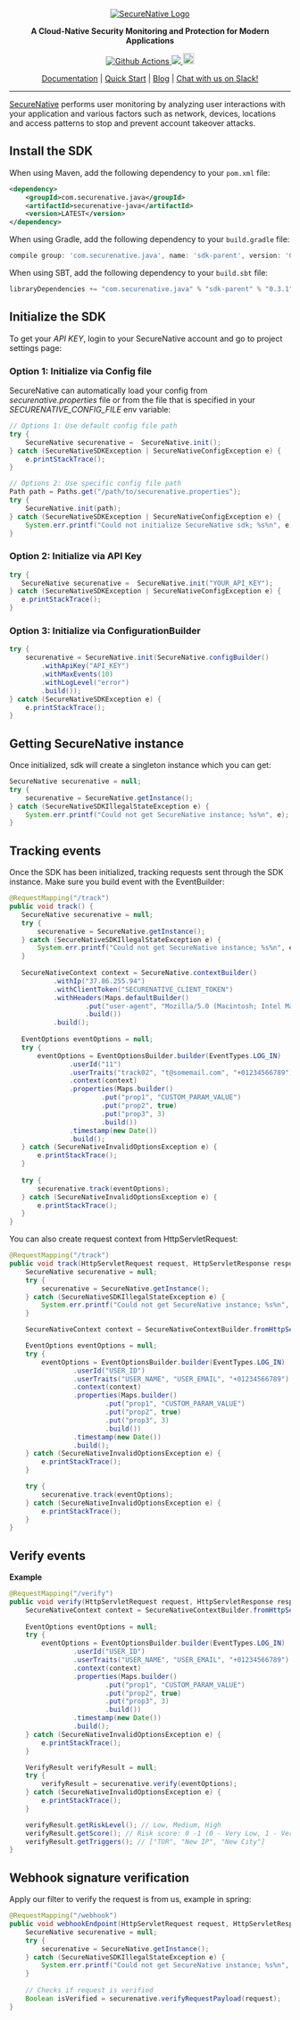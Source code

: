 <p align="center">
  <a href="https://www.securenative.com"><img src="https://user-images.githubusercontent.com/45174009/77826512-f023ed80-7120-11ea-80e0-58aacde0a84e.png" alt="SecureNative Logo"/></a>
</p>

<p align="center">
  <b>A Cloud-Native Security Monitoring and Protection for Modern Applications</b>
</p>
<p align="center">
  <a href="https://github.com/securenative/securenative-node">
    <img alt="Github Actions" src="https://github.com/securenative/securenative-java/workflows/CI/badge.svg">
  </a>
  <a href="https://codecov.io/gh/securenative/securenative-java">
    <img src="https://codecov.io/gh/securenative/securenative-java/branch/master/graph/badge.svg" />
  </a>
  <a href="https://search.maven.org/artifact/com.securenative.java/securenative-java">
    <img src="https://img.shields.io/maven-central/v/com.securenative.java/securenative-java.svg" alt="npm version" height="20">
  </a>
</p>
<p align="center">
  <a href="https://docs.securenative.com">Documentation</a> |
  <a href="https://docs.securenative.com/quick-start">Quick Start</a> |
  <a href="https://blog.securenative.com">Blog</a> |
  <a href="">Chat with us on Slack!</a>
</p>
<hr/>


[SecureNative](https://www.securenative.com/) performs user monitoring by analyzing user interactions with your application and various factors such as network, devices, locations and access patterns to stop and prevent account takeover attacks.

## Install the SDK

When using Maven, add the following dependency to your `pom.xml` file:
```xml
<dependency>
    <groupId>com.securenative.java</groupId>
    <artifactId>securenative-java</artifactId>
    <version>LATEST</version>
</dependency>
```

When using Gradle, add the following dependency to your `build.gradle` file:
```gradle
compile group: 'com.securenative.java', name: 'sdk-parent', version: '0.3.1', ext: 'pom'
```

When using SBT, add the following dependency to your `build.sbt` file:
```sbt
libraryDependencies += "com.securenative.java" % "sdk-parent" % "0.3.1" pomOnly()
```

## Initialize the SDK

To get your *API KEY*, login to your SecureNative account and go to project settings page:

### Option 1: Initialize via Config file
SecureNative can automatically load your config from *securenative.properties* file or from the file that is specified in your *SECURENATIVE_CONFIG_FILE* env variable:

```java
// Options 1: Use default config file path
try {
    SecureNative securenative =  SecureNative.init();
} catch (SecureNativeSDKException | SecureNativeConfigException e) {
    e.printStackTrace();
}

// Options 2: Use specific config file path
Path path = Paths.get("/path/to/securenative.properties");
try {
    SecureNative.init(path);
} catch (SecureNativeSDKException | SecureNativeConfigException e) {
    System.err.printf("Could not initialize SecureNative sdk; %s%n", e);
}
```
### Option 2: Initialize via API Key

```java
try {
   SecureNative securenative =  SecureNative.init("YOUR_API_KEY");
} catch (SecureNativeSDKException | SecureNativeConfigException e) {
   e.printStackTrace();
}
```

### Option 3: Initialize via ConfigurationBuilder
```java
try {
    securenative = SecureNative.init(SecureNative.configBuilder()
        .withApiKey("API_KEY")
        .withMaxEvents(10)
        .withLogLevel("error")
        .build());
} catch (SecureNativeSDKException e) {
    e.printStackTrace();
}
```

## Getting SecureNative instance
Once initialized, sdk will create a singleton instance which you can get: 
```java
SecureNative securenative = null;
try {
    securenative = SecureNative.getInstance();
} catch (SecureNativeSDKIllegalStateException e) {
    System.err.printf("Could not get SecureNative instance; %s%n", e);
}
```

## Tracking events

Once the SDK has been initialized, tracking requests sent through the SDK
instance. Make sure you build event with the EventBuilder:

 ```java
@RequestMapping("/track")
public void track() {
    SecureNative securenative = null;
    try {
        securenative = SecureNative.getInstance();
    } catch (SecureNativeSDKIllegalStateException e) {
        System.err.printf("Could not get SecureNative instance; %s%n", e);
    }
    
    SecureNativeContext context = SecureNative.contextBuilder()
            .withIp("37.86.255.94")
            .withClientToken("SECURENATIVE_CLIENT_TOKEN")
            .withHeaders(Maps.defaultBuilder()
                    .put("user-agent", "Mozilla/5.0 (Macintosh; Intel Mac OS X 10_15_7) AppleWebKit/537.36 (KHTML, like Gecko) Chrome/85.0.4183.121 Safari/537.36")
                    .build())
            .build();
    
    EventOptions eventOptions = null;
    try {
        eventOptions = EventOptionsBuilder.builder(EventTypes.LOG_IN)
                .userId("11")
                .userTraits("track02", "t@somemail.com", "+01234566789")
                .context(context)
                .properties(Maps.builder()
                        .put("prop1", "CUSTOM_PARAM_VALUE")
                        .put("prop2", true)
                        .put("prop3", 3)
                        .build())
                .timestamp(new Date())
                .build();
    } catch (SecureNativeInvalidOptionsException e) {
        e.printStackTrace();
    }
    
    try {
        securenative.track(eventOptions);
    } catch (SecureNativeInvalidOptionsException e) {
        e.printStackTrace();
    }
}
 ```

You can also create request context from HttpServletRequest:

```java
@RequestMapping("/track")
public void track(HttpServletRequest request, HttpServletResponse response) {
    SecureNative securenative = null;
    try {
        securenative = SecureNative.getInstance();
    } catch (SecureNativeSDKIllegalStateException e) {
        System.err.printf("Could not get SecureNative instance; %s%n", e);
    }

    SecureNativeContext context = SecureNativeContextBuilder.fromHttpServletRequest(request).build();

    EventOptions eventOptions = null;
    try {
        eventOptions = EventOptionsBuilder.builder(EventTypes.LOG_IN)
                .userId("USER_ID")
                .userTraits("USER_NAME", "USER_EMAIL", "+01234566789")
                .context(context)
                .properties(Maps.builder()
                        .put("prop1", "CUSTOM_PARAM_VALUE")
                        .put("prop2", true)
                        .put("prop3", 3)
                        .build())
                .timestamp(new Date())
                .build();
    } catch (SecureNativeInvalidOptionsException e) {
        e.printStackTrace();
    }

    try {
        securenative.track(eventOptions);
    } catch (SecureNativeInvalidOptionsException e) {
        e.printStackTrace();
    }
}
```

## Verify events

**Example**

```java
@RequestMapping("/verify")
public void verify(HttpServletRequest request, HttpServletResponse response) {
    SecureNativeContext context = SecureNativeContextBuilder.fromHttpServletRequest(request).build();
    
    EventOptions eventOptions = null;
    try {
        eventOptions = EventOptionsBuilder.builder(EventTypes.LOG_IN)
                .userId("USER_ID")
                .userTraits("USER_NAME", "USER_EMAIL", "+01234566789")
                .context(context)
                .properties(Maps.builder()
                        .put("prop1", "CUSTOM_PARAM_VALUE")
                        .put("prop2", true)
                        .put("prop3", 3)
                        .build())
                .timestamp(new Date())
                .build();
    } catch (SecureNativeInvalidOptionsException e) {
        e.printStackTrace();
    }

    VerifyResult verifyResult = null;
    try {
        verifyResult = securenative.verify(eventOptions);
    } catch (SecureNativeInvalidOptionsException e) {
        e.printStackTrace();
    }    

    verifyResult.getRiskLevel(); // Low, Medium, High
    verifyResult.getScore(); // Risk score: 0 -1 (0 - Very Low, 1 - Very High)
    verifyResult.getTriggers(); // ["TOR", "New IP", "New City"]
}
```

## Webhook signature verification

Apply our filter to verify the request is from us, example in spring:

```java
@RequestMapping("/webhook")
public void webhookEndpoint(HttpServletRequest request, HttpServletResponse response) {
    SecureNative securenative = null;
    try {
        securenative = SecureNative.getInstance();
    } catch (SecureNativeSDKIllegalStateException e) {
        System.err.printf("Could not get SecureNative instance; %s%n", e);
    }
    
    // Checks if request is verified
    Boolean isVerified = securenative.verifyRequestPayload(request);
}
 ```

